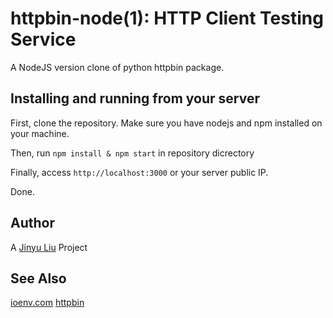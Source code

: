 # httpbin-node(1): HTTP Client Testing Service

A NodeJS version clone of python httpbin package.

## Installing and running from your server

First, clone the repository. Make sure you have nodejs and npm installed on your machine.

Then, run `npm install & npm start` in repository dicrectory

Finally, access `http://localhost:3000` or your server public IP.

Done.

## Author
A [Jinyu Liu](mailto:simon.jinyu.liu@gmail.com) Project

## See Also
[ioenv.com](http://ioenv.com)
[httpbin](http://httpbin.org)
